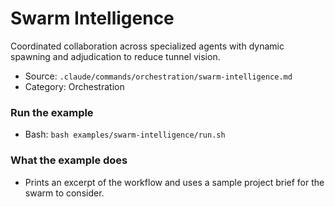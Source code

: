 # Swarm Intelligence

Coordinated collaboration across specialized agents with dynamic spawning and adjudication to reduce tunnel vision.

- Source: `.claude/commands/orchestration/swarm-intelligence.md`
- Category: Orchestration

### Run the example
- Bash: `bash examples/swarm-intelligence/run.sh`

### What the example does
- Prints an excerpt of the workflow and uses a sample project brief for the swarm to consider.